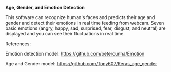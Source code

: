 **Age, Gender, and Emotion Detection**

This software can recognize human's faces and predicts their age and gender and detect their emotions in real time feeding from webcam. 
Seven basic emotions (angry, happy, sad, surprised, fear, disgust, and neutral) are displayed and you can see their fluctuations in real time.
 

References:

Emotion detection model:
https://github.com/petercunha/Emotion

Age and Gender model:
https://github.com/Tony607/Keras_age_gender
